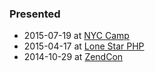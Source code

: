### Presented

 * 2015-07-19 at [NYC Camp](http://nyccamp.org)
 * 2015-04-17 at [Lone Star PHP](https://joind.in/talk/view/13557)
 * 2014-10-29 at [ZendCon](http://joind.in/talk/view/12092)
